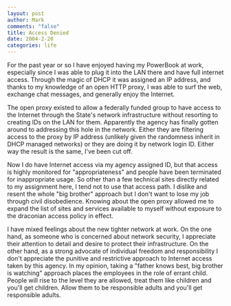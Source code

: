 ```yaml
--- 
layout: post
author: Mark
comments: "false"
title: Access Denied
date: 2004-2-20
categories: life
---
```

For the past year or so I have enjoyed having my PowerBook at work, especially since I was able to plug it into the LAN there and have full internet access. Through the magic of DHCP it was assigned an IP address, and thanks to my knowledge of an open HTTP proxy, I was able to surf the web, exchange chat messages, and generally enjoy the Internet.

The open proxy existed to allow a federally funded group to have access to the Internet through the State's network infrastructure without resorting to creating IDs on the LAN for them. Apparently the agency has finally gotten around to addressing this hole in the network. Either they are filtering access to the proxy by IP address (unlikely given the randomness inherit in DHCP managed networks) or they are doing it by network login ID. Either way the result is the same, I've been cut off.

Now I do have Internet access via my agency assigned ID, but that access is highly monitored for "appropriateness" and people have been terminated for inappropriate usage. So other than a few technical sites directly related to my assignment here, I tend not to use that access path. I dislike and resent the whole "big brother" approach but I don't want to lose my job through civil disobedience. Knowing about the open proxy allowed me to expand the list of sites and services available to myself without exposure to the draconian access policy in effect.

I have mixed feelings about the new tighter network at work. On the one hand, as someone who is concerned about network security, I appreciate their attention to detail and desire to protect their infrastructure. On the other hand, as a strong advocate of individual freedom and responsibility I don't appreciate the punitive and restrictive approach to Internet access taken by this agency. In my opinion, taking a "father knows best, big brother is watching" approach places the employees in the role of errant child. People will rise to the level they are allowed, treat them like children and you'll get children. Allow them to be responsible adults and you'll get responsible adults.
